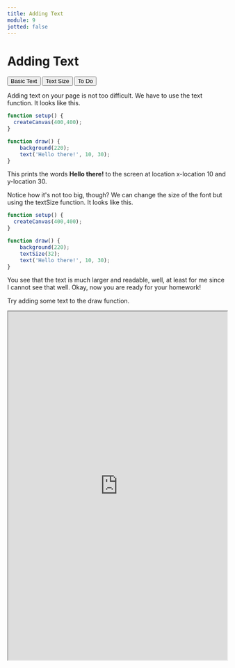 ```yaml
---
title: Adding Text
module: 9
jotted: false
---
```


# Adding Text

<div class="tab">
    <button class="tablinks active" onclick="openTab(event, 'Basic')">Basic Text</button>
    <button class="tablinks" onclick="openTab(event, 'Size')">Text Size</button>
     <button class="tablinks" onclick="openTab(event, 'ToDo')">To Do</button>
</div>
<!-- Tab content -->
<div id="Basic" class="tabcontent" style="display:block">

<div class="tabhtml" markdown="1">

Adding text on your page is not too difficult.  We have to use the text function.  It looks like this.

```js
function setup() {
  createCanvas(400,400);
}

function draw() {
    background(220);
    text('Hello there!', 10, 30);
}
```

This prints the words **Hello there!** to the screen at location x-location 10 and y-location 30.

</div>
</div>
<div id="Size" class="tabcontent">

<div class="tabhtml" markdown="1">


Notice how it's not too big, though?  We can change the size of the font but using the textSize function.  It looks like this.

```js
function setup() {
  createCanvas(400,400);
}

function draw() {
    background(220);
    textSize(32);
    text('Hello there!', 10, 30);
}
```

You see that the text is much larger and readable, well, at least for me since I cannot see that well. Okay, now you are ready for your homework!
</div>
</div>
<div id="ToDo" class="tabcontent">
<div class="tabhtml" markdown="1">

Try adding some text to the draw function.

<iframe src="https://editor.p5js.org/" width="100%" height="800px"></iframe>
</div>
</div>